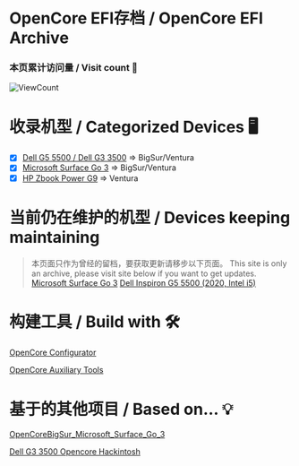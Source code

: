 # OpenCore EFI存档 / OpenCore EFI Archive


### 本页累计访问量 / Visit count 👋
![ViewCount](https://count.getloli.com/get/@view_github_ce_ocefiarch)

# 收录机型 / Categorized Devices 🖥️
- [x] [Dell G5 5500 / Dell G3 3500](Dell_G5_5500) => BigSur/Ventura
- [x] [Microsoft Surface Go 3](Surface_Go_3) => BigSur/Ventura
- [x] [HP Zbook Power G9](HP_Zbook_Power_G9) => Ventura

# 当前仍在维护的机型 / Devices keeping maintaining
> 本页面只作为曾经的留档，要获取更新请移步以下页面。
> This site is only an archive, please visit site below if you want to get updates.
[Microsoft Surface Go 3](https://github.com/CoolestEnoch/surface-go3-opencore)
[Dell Inspiron G5 5500 (2020, Intel i5)](https://github.com/CoolestEnoch/Dell-G5-5500-opencore)

# 构建工具 / Build with 🛠️
[OpenCore Configurator](https://github.com/HackintoshFans/OpenCoreConfigurator)

[OpenCore Auxiliary Tools](https://github.com/ic005k/OCAuxiliaryTools)

# 基于的其他项目 / Based on... 💡
[OpenCoreBigSur_Microsoft_Surface_Go_3](https://github.com/djmanri3/OpenCoreBigSur_Microsoft_Surface_Go_3)

[Dell G3 3500 Opencore Hackintosh](https://github.com/Xoloth/Dell-G3-3500-Opencore-Hackintosh)
